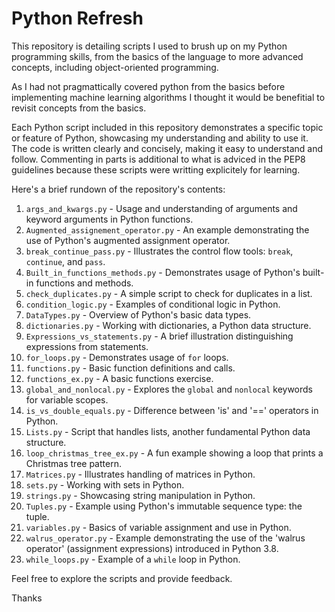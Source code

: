 # Python Refresh

This repository is detailing scripts I used to brush up on my Python programming skills, from the basics of the language to more advanced concepts, including object-oriented programming.

As I had not pragmattically covered python from the basics before implementing machine learning algorithms I thought it would be benefitial to revisit concepts from the basics.

Each Python script included in this repository demonstrates a specific topic or feature of Python, showcasing my understanding and ability to use it. The code is written clearly and concisely, making it easy to understand and follow. Commenting in parts is additional to what is adviced in the PEP8 guidelines because these scripts were writting explicitely for learning. 

Here's a brief rundown of the repository's contents:

1. `args_and_kwargs.py` - Usage and understanding of arguments and keyword arguments in Python functions.
2. `Augmented_assignement_operator.py` - An example demonstrating the use of Python's augmented assignment operator.
3. `break_continue_pass.py` - Illustrates the control flow tools: `break`, `continue`, and `pass`.
4. `Built_in_functions_methods.py` - Demonstrates usage of Python's built-in functions and methods.
5. `check_duplicates.py` - A simple script to check for duplicates in a list.
6. `condition_logic.py` - Examples of conditional logic in Python.
7. `DataTypes.py` - Overview of Python's basic data types.
8. `dictionaries.py` - Working with dictionaries, a Python data structure.
9. `Expressions_vs_statements.py` - A brief illustration distinguishing expressions from statements.
10. `for_loops.py` - Demonstrates usage of `for` loops.
11. `functions.py` - Basic function definitions and calls.
12. `functions_ex.py` - A basic functions exercise.
13. `global_and_nonlocal.py` - Explores the `global` and `nonlocal` keywords for variable scopes.
14. `is_vs_double_equals.py` - Difference between 'is' and '==' operators in Python.
15. `Lists.py` - Script that handles lists, another fundamental Python data structure.
16. `loop_christmas_tree_ex.py` - A fun example showing a loop that prints a Christmas tree pattern.
17. `Matrices.py` - Illustrates handling of matrices in Python.
18. `sets.py` - Working with sets in Python.
19. `strings.py` - Showcasing string manipulation in Python.
20. `Tuples.py` - Example using Python's immutable sequence type: the tuple.
21. `variables.py` - Basics of variable assignment and use in Python.
22. `walrus_operator.py` - Example demonstrating the use of the 'walrus operator' (assignment expressions) introduced in Python 3.8.
23. `while_loops.py` - Example of a `while` loop in Python.

Feel free to explore the scripts and provide feedback.

Thanks

